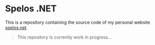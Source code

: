 # Spelos .NET

This is a repository containing the source code of my personal website [spelos.net](https://spelos.net).

> This repository is currently work in progress...
